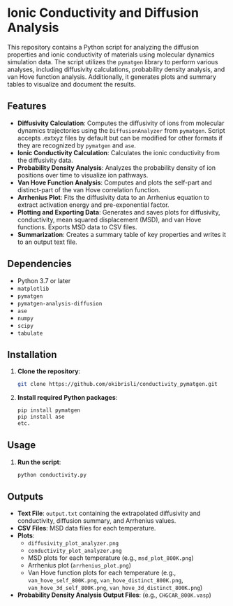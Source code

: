 # Ionic Conductivity and Diffusion Analysis

This repository contains a Python script for analyzing the diffusion properties and ionic conductivity of materials using molecular dynamics simulation data. The script utilizes the `pymatgen` library to perform various analyses, including diffusivity calculations, probability density analysis, and van Hove function analysis. Additionally, it generates plots and summary tables to visualize and document the results.

## Features

- **Diffusivity Calculation**: Computes the diffusivity of ions from molecular dynamics trajectories using the `DiffusionAnalyzer` from `pymatgen`. Script accepts .extxyz files by default but can be modified for other formats if they are recognized by `pymatgen` and `ase`.
- **Ionic Conductivity Calculation**: Calculates the ionic conductivity from the diffusivity data.
- **Probability Density Analysis**: Analyzes the probability density of ion positions over time to visualize ion pathways.
- **Van Hove Function Analysis**: Computes and plots the self-part and distinct-part of the van Hove correlation function.
- **Arrhenius Plot**: Fits the diffusivity data to an Arrhenius equation to extract activation energy and pre-exponential factor.
- **Plotting and Exporting Data**: Generates and saves plots for diffusivity, conductivity, mean squared displacement (MSD), and van Hove functions. Exports MSD data to CSV files.
- **Summarization**: Creates a summary table of key properties and writes it to an output text file.

## Dependencies

- Python 3.7 or later
- `matplotlib`
- `pymatgen`
- `pymatgen-analysis-diffusion`
- `ase`
- `numpy`
- `scipy`
- `tabulate`

## Installation

1. **Clone the repository**:
   ```bash
   git clone https://github.com/okibrisli/conductivity_pymatgen.git
   
2. **Install required Python packages**:
   ```bash
   pip install pymatgen
   pip install ase
   etc.
## Usage
1. **Run the script**:
   ```bash
   python conductivity.py
## Outputs

- **Text File**: `output.txt` containing the extrapolated diffusivity and conductivity, diffusion summary, and Arrhenius values.
- **CSV Files**: MSD data files for each temperature.
- **Plots**:
  - `diffusivity_plot_analyzer.png`
  - `conductivity_plot_analyzer.png`
  - MSD plots for each temperature (e.g., `msd_plot_800K.png`)
  - Arrhenius plot (`arrhenius_plot.png`)
  - Van Hove function plots for each temperature (e.g., `van_hove_self_800K.png`, `van_hove_distinct_800K.png`, `van_hove_3d_self_800K.png`, `van_hove_3d_distinct_800K.png`)
- **Probability Density Analysis Output Files**: (e.g., `CHGCAR_800K.vasp`)
   
